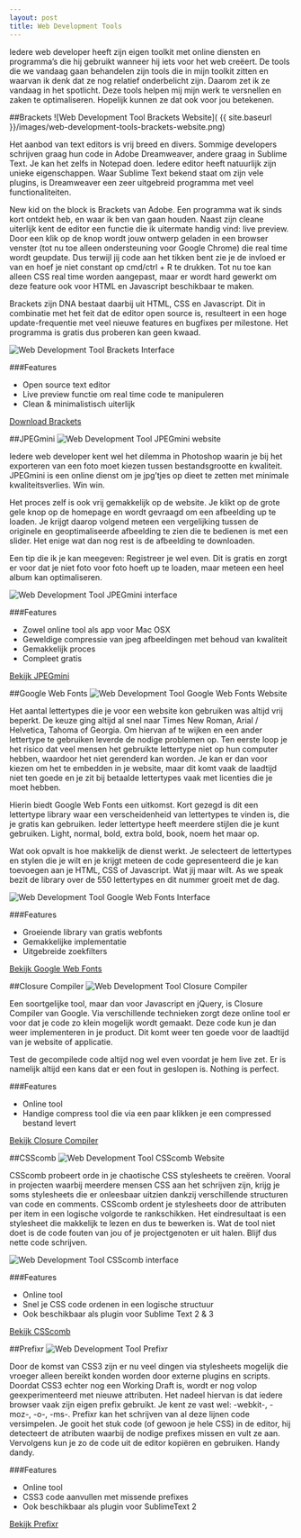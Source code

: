 ```yaml
---
layout: post
title: Web Development Tools
---
```


Iedere web developer heeft zijn eigen toolkit met online diensten en programma’s die hij gebruikt wanneer hij iets voor het web creëert. De tools die we vandaag gaan behandelen zijn tools die in mijn toolkit zitten en waarvan ik denk dat ze nog relatief onderbelicht zijn. Daarom zet ik ze vandaag in het spotlicht. Deze tools helpen mij mijn werk te versnellen en zaken te optimaliseren. Hopelijk kunnen ze dat ook voor jou betekenen.


##Brackets
![Web Development Tool Brackets Website]( {{ site.baseurl }}/images/web-development-tools-brackets-website.png)

Het aanbod van text editors is vrij breed en divers. Sommige developers schrijven graag hun code in Adobe Dreamweaver, andere graag in Sublime Text. Je kan het zelfs in Notepad doen. Iedere editor heeft natuurlijk zijn unieke eigenschappen. Waar Sublime Text bekend staat om zijn vele plugins, is Dreamweaver een zeer uitgebreid programma met veel functionaliteiten. 

New kid on the block is Brackets van Adobe. Een programma wat ik sinds kort ontdekt heb, en waar ik ben van gaan houden. Naast zijn cleane uiterlijk kent de editor een functie die ik uitermate handig vind: live preview. Door een klik op de knop wordt jouw ontwerp geladen in een browser venster (tot nu toe alleen ondersteuning voor Google Chrome) die real time wordt geupdate. Dus terwijl jij code aan het tikken bent zie je de invloed er van en hoef je niet constant op cmd/ctrl + R te drukken. Tot nu toe kan alleen CSS real time worden aangepast, maar er wordt hard gewerkt om deze feature ook voor HTML en Javascript beschikbaar te maken. 

Brackets zijn DNA bestaat daarbij uit HTML, CSS en Javascript. Dit in combinatie met het feit dat de editor open source is, resulteert in een hoge update-frequentie met veel nieuwe features en bugfixes per milestone. Het programma is gratis dus proberen kan geen kwaad.

<img src="{{ site.baseurl }}/images/web-development-tools-brackets-interface.png" alt="Web Development Tool Brackets Interface"/>


###Features
- Open source text editor
- Live preview functie om real time code te manipuleren
- Clean & minimalistisch uiterlijk

[Download Brackets](http://brackets.io/)


##JPEGmini
<img src="{{ site.baseurl }}/images/web-development-tools-jpegmini-website.png" alt="Web Development Tool JPEGmini website"/>

Iedere web developer kent wel het dilemma in Photoshop waarin je bij het exporteren van een foto moet kiezen tussen bestandsgrootte en kwaliteit. JPEGmini is een online dienst om je jpg’tjes op dieet te zetten met minimale kwaliteitsverlies. Win win.  

Het proces zelf is ook vrij gemakkelijk op de website. Je klikt op de grote gele knop op de homepage en wordt gevraagd om een afbeelding up te loaden. Je krijgt daarop volgend meteen een vergelijking tussen de originele en geoptimaliseerde afbeelding te zien die te bedienen is met een slider. Het enige wat dan nog rest is de afbeelding te downloaden.

Een tip die ik je kan meegeven: Registreer je wel even. Dit is gratis en zorgt er voor dat je niet foto voor foto hoeft up te loaden, maar meteen een heel album kan optimaliseren. 

<img src="{{ site.baseurl }}/images/web-development-tools-jpegmini-interface.png" alt="Web Development Tool JPEGmini interface"/>

###Features
- Zowel online tool als app voor Mac OSX
- Geweldige compressie van jpeg afbeeldingen met behoud van kwaliteit
- Gemakkelijk proces 
- Compleet gratis

[Bekijk JPEGmini](www.jpegmini.com)


##Google Web Fonts
<img src="{{ site.baseurl }}/images/web-development-tools-google-web-fonts-website.png" alt="Web Development Tool Google Web Fonts Website"/>

Het aantal lettertypes die je voor een website kon gebruiken was altijd vrij beperkt. De keuze ging altijd al snel naar Times New Roman, Arial / Helvetica, Tahoma of Georgia. Om hiervan af te wijken en een ander lettertype  te gebruiken leverde de nodige problemen op. Ten eerste loop je het risico dat veel mensen het gebruikte lettertype niet op hun computer hebben, waardoor het niet gerenderd kan worden. Je kan er dan voor kiezen om het te embedden in je website, maar dit komt vaak de laadtijd niet ten goede en je zit bij betaalde lettertypes vaak met licenties die je moet hebben.

Hierin biedt Google Web Fonts een uitkomst. Kort gezegd is dit een lettertype library waar een verscheidenheid van lettertypes te vinden is, die je gratis kan gebruiken. Ieder lettertype heeft meerdere stijlen die je kunt gebruiken. Light, normal, bold, extra bold, book, noem het maar op. 

Wat ook opvalt is hoe makkelijk de dienst werkt. Je selecteert de lettertypes en stylen die je wilt en je krijgt meteen de code gepresenteerd die je kan toevoegen aan je HTML, CSS of Javascript. Wat jij maar wilt. As we speak bezit de library over de 550 lettertypes en dit nummer groeit met de dag. 

<img src="{{ site.baseurl }}/images/web-development-tools-google-web-fonts-interface.png" alt="Web Development Tool Google Web Fonts Interface"/>

###Features
- Groeiende library van gratis webfonts
- Gemakkelijke implementatie
- Uitgebreide zoekfilters


[Bekijk Google Web Fonts](www.google.com/webfonts)


##Closure Compiler
<img src="{{ site.baseurl }}/images/web-development-tools-closure-compiler.png" alt="Web Development Tool Closure Compiler"/>

Een soortgelijke tool, maar dan voor Javascript en jQuery, is Closure Compiler van Google. Via verschillende technieken zorgt deze online tool er voor dat je code zo klein mogelijk wordt gemaakt. Deze code kun je dan weer implementeren in je product. Dit komt weer ten goede voor de laadtijd van je website of applicatie.

Test de gecompilede code altijd nog wel even voordat je hem live zet. Er is namelijk altijd een kans dat er een fout in geslopen is. Nothing is perfect.

###Features
- Online tool
- Handige compress tool die via een paar klikken je een compressed bestand levert

[Bekijk Closure Compiler](www.closure-compiler.appspot.com)


##CSScomb
<img src="{{ site.baseurl }}/images/web-development-tools-csscomb-website.png" alt="Web Development Tool CSScomb Website"/>

CSScomb probeert orde in je chaotische CSS stylesheets te creëren. Vooral in projecten waarbij meerdere mensen CSS aan het schrijven zijn, krijg je soms stylesheets die er onleesbaar uitzien dankzij verschillende structuren van code en comments. CSScomb ordent je stylesheets door de attributen per item in een logische volgorde te rankschikken. Het eindresultaat is een stylesheet die makkelijk te lezen en dus te bewerken is. Wat de tool niet doet is de code fouten van jou of je projectgenoten er uit halen. Blijf dus nette code schrijven. 

<img src="{{ site.baseurl }}/images/web-development-tools-csscomb-interface.png" alt="Web Development Tool CSScomb interface"/>

###Features
- Online tool
- Snel je CSS code ordenen in een logische structuur
- Ook beschikbaar als plugin voor Sublime Text 2 & 3


[Bekijk CSScomb](www.csscomb.com)


##Prefixr
<img src="{{ site.baseurl }}/images/web-development-tools-prefixr.png" alt="Web Development Tool Prefixr"/>

Door de komst van CSS3 zijn er nu veel dingen via stylesheets mogelijk die vroeger alleen bereikt konden worden door externe plugins en scripts. Doordat CSS3 echter nog een Working Draft is, wordt er nog volop geexperimenteerd met nieuwe attributen. Het nadeel hiervan is dat iedere browser vaak zijn eigen prefix gebruikt. Je kent ze vast wel: -webkit-, -moz-, -o-, -ms-. Prefixr kan het schrijven van al deze lijnen code versimpelen. Je gooit het stuk code (of gewoon je hele CSS) in de editor, hij detecteert de atributen waarbij de nodige prefixes missen en vult ze aan. Vervolgens kun je zo de code uit de editor kopiëren en gebruiken. Handy dandy.

###Features
- Online tool
- CSS3 code aanvullen met missende prefixes
- Ook beschikbaar als plugin voor SublimeText 2

[Bekijk Prefixr](www.prefixr.com)









